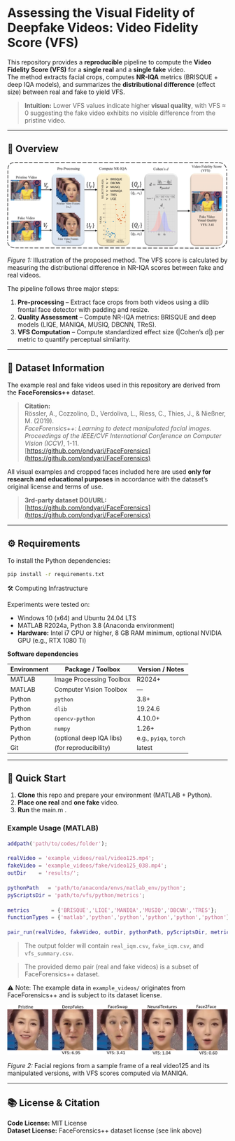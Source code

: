 # Assessing the Visual Fidelity of Deepfake Videos: Video Fidelity Score (VFS) 

This repository provides a **reproducible** pipeline to compute the **Video Fidelity Score (VFS)** for a **single real** and a **single fake** video.  
The method extracts facial crops, computes **NR-IQA** metrics (BRISQUE + deep IQA models), and summarizes the **distributional difference** (effect size) between real and fake to yield VFS.

> **Intuition:** Lower VFS values indicate higher **visual quality**, with VFS ≈ 0 suggesting the fake video exhibits no visible difference from the pristine video.


---


## 📌 Overview

![VFS pipeline](assets/Proposed_Diagram.png)

*Figure 1:* Illustration of the proposed method. The VFS score is calculated by measuring the distributional difference in NR-IQA scores between fake and real videos.

The pipeline follows three major steps:
1. **Pre-processing** – Extract face crops from both videos using a dlib frontal face detector with padding and resize.  
2. **Quality Assessment** – Compute NR-IQA metrics: BRISQUE and deep models (LIQE, MANIQA, MUSIQ, DBCNN, TReS).  
3. **VFS Computation** – Compute standardized effect size (|Cohen’s d|) per metric to quantify perceptual similarity.


---


## 🧩 Dataset Information

The example real and fake videos used in this repository are derived from the **FaceForensics++** dataset.

> **Citation:**  
> Rössler, A., Cozzolino, D., Verdoliva, L., Riess, C., Thies, J., & Nießner, M. (2019).  
> *FaceForensics++: Learning to detect manipulated facial images.*  
> *Proceedings of the IEEE/CVF International Conference on Computer Vision (ICCV)*, 1-11.  
> [https://github.com/ondyari/FaceForensics](https://github.com/ondyari/FaceForensics)

All visual examples and cropped faces included here are used **only for research and educational purposes** in accordance with the dataset’s original license and terms of use.

> **3rd-party dataset DOI/URL:** [https://github.com/ondyari/FaceForensics](https://github.com/ondyari/FaceForensics)


---


## ⚙️ Requirements

To install the Python dependencies:

```bash
pip install -r requirements.txt
```

🛠 Computing Infrastructure

Experiments were tested on:
- Windows 10 (x64) and Ubuntu 24.04 LTS  
- MATLAB R2024a, Python 3.8 (Anaconda environment)
- **Hardware:** Intel i7 CPU or higher, 8 GB RAM minimum, optional NVIDIA GPU (e.g., RTX 1080 Ti)

**Software dependencies**

| Environment | Package / Toolbox | Version / Notes |
|--------------|------------------|-----------------|
| MATLAB | Image Processing Toolbox | R2024+ |
| MATLAB | Computer Vision Toolbox | — |
| Python | `python` | 3.8+ |
| Python | `dlib` | 19.24.6 |
| Python | `opencv-python` | 4.10.0+ |
| Python | `numpy` | 1.26+ |
| Python | (optional deep IQA libs) | e.g., `pyiqa`, `torch` |
| Git | (for reproducibility) | latest |


---


## 🚀 Quick Start

1. **Clone** this repo and prepare your environment (MATLAB + Python).  
2. **Place one real** and **one fake** video.  
3. **Run** the main.m .

### Example Usage (MATLAB)

```matlab
addpath('path/to/codes/folder');

realVideo = 'example_videos/real/video125.mp4';
fakeVideo = 'example_videos/fake/video125_038.mp4';
outDir    = 'results/';

pythonPath   = 'path/to/anaconda/envs/matlab_env/python';
pyScriptsDir = 'path/to/vfs/python/metrics';

metrics       = {'BRISQUE','LIQE','MANIQA','MUSIQ','DBCNN','TRES'};
functionTypes = {'matlab','python','python','python','python','python'};

pair_run(realVideo, fakeVideo, outDir, pythonPath, pyScriptsDir, metrics, functionTypes);
```
> The output folder will contain `real_iqm.csv`, `fake_iqm.csv`, and `vfs_summary.csv`.

> The provided demo pair (real and fake videos) is a subset of FaceForensics++ dataset.

⚠️ Note: The example data in `example_videos/` originates from FaceForensics++ and is subject to its dataset license.


![VFS MANIQA of Video125](assets/video_125_maniqa_VFS.png)

*Figure 2:* Facial regions from a sample frame of a real video125 and its manipulated versions, with VFS scores computed via MANIQA.

---


## 📚 License & Citation

**Code License:** MIT License  
**Dataset License:** FaceForensics++ dataset license (see link above)


